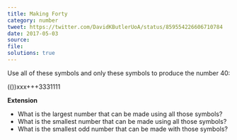 ```yaml
---
title: Making Forty
category: number
tweet: https://twitter.com/DavidKButlerUoA/status/859554226606710784
date: 2017-05-03
source: 
file: 
solutions: true
---
```

Use all of these symbols and only these symbols to produce the number 40:

(())xxx+++3331111

**Extension**

- What is the largest number that can be made using all those symbols?
- What is the smallest number that can be made using all those symbols?
- What is the smallest odd number that can be made with those symbols?